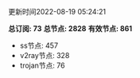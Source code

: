 更新时间2022-08-19 05:24:21

**总订阅: 73**
**总节点: 2828**
**有效节点: 861**
- ss节点: 457
- v2ray节点: 328
- trojan节点: 76
